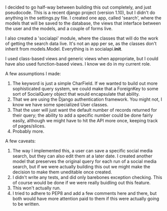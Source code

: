 I decided to go half-way between building this out completely, and just pseudocode.
This is a recent django project (version 1.10), but I didn't do anything in the settings.py
file. I created one app, called 'search', where the models that will be saved to the database,
the views that interface between the user and the models, and a couple of forms live.

I also created a 'socialapi' module, where the classes that will do the work of getting the search
data live. It's not an app per se, as the classes don't inherit from models.Model. Everything is in
socialapi.__init__.

I used class-based views and generic views when appropriate, but I could have also used function-based
views. I know we do in my current role.

A few assumptions I made:
1. The keyword is just a simple CharField. If we wanted to build out more sophisticated
query system, we could make that a ForeignKey to some sort of SocialQuery object that
would encapsulate that ability.
2. That we are using the Django authentication framework. You might not, I know we have some
specialized User classes.
3. That the user will just want the default number of records returned for their query; the ability
to add a specific number could be done fairly easily, although we might have to hit the API more
once, keeping track of pages/slices.
4. Probably more.

A few caveats:
1. The way I implemented this, a user can save a specific social media search, but they can also
edit them at a later date. I created another model that preserves the original query for each run
of a social media search, but if we were actually building this out we might make the decision
to make them uneditable once created.
2. I didn't write any tests, and did only barebones exception checking. This of course would be
done if we were really buidling out this feature.
3. This won't actually run.
4. I tried to adhere to PEP8 and add a few comments here and there, but both would have more
attention paid to them if this were actually going to be written.
